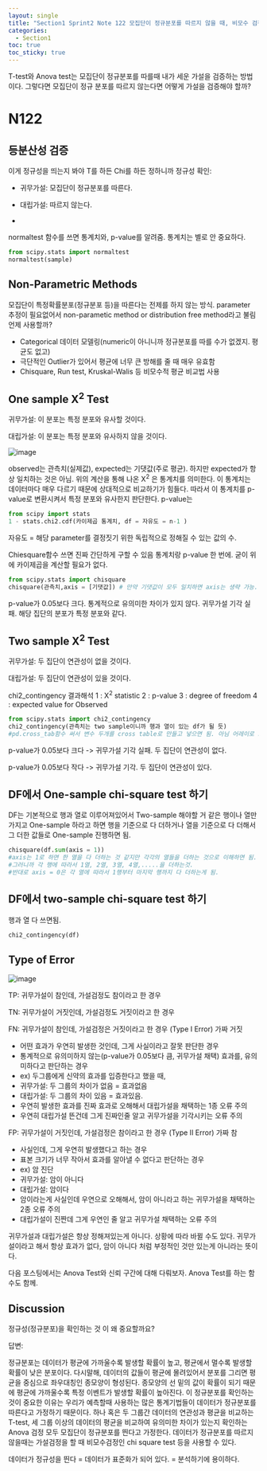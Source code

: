 ```yaml
---
layout: single
title: "Section1 Sprint2 Note 122 모집단이 정규분포를 따르지 않을 때, 비모수 검정 Chi-square test"
categories:
  - Section1
toc: true
toc_sticky: true
---
```

T-test와 Anova test는 모집단이 정규분포를 따를때 내가 세운 가설을 검증하는 방법이다.
그렇다면 모집단이 정규 분포를 따르지 않는다면 어떻게 가설을 검증해야 할까?

# N122

## 등분산성 검증
이게 정규성을 띄는지 봐야 T를 하든 Chi를 하든 정하니까
정규성 확인:
- 귀무가설: 모집단이 정규분포를 따른다.

- 대립가설: 따르지 않는다.
- 
normaltest 함수를 쓰면 통계치와, p-value를 알려줌. 통계치는 별로 안 중요하다.
```python
from scipy.stats import normaltest
normaltest(sample)
```

## Non-Parametric Methods
모집단이 특정확률분포(정규분포 등)을 따른다는 전제를 하지 않는 방식. parameter 추정이 필요없어서 non-parametic method or distribution free method라고 불림
언제 사용할까?
- Categorical 데이터 모델링(numeric이 아니니까 정규분포를 따를 수가 없겠지. 평균도 없고)
- 극단적인 Outlier가 있어서 평균에 너무 큰 방해를 줄 때 매우 유효함
- Chisquare, Run test, Kruskal-Walis 등 비모수적 평균 비교법 사용

## One sample X<sup>2</sup> Test
귀무가설: 이 분포는 특정 분포와 유사할 것이다.

대립가설: 이 분포는 특정 분포와 유사하지 않을 것이다.

![image](https://user-images.githubusercontent.com/97672187/151355143-0f269e41-4fe8-409d-a095-4654e4cc367a.png)

observed는 관측치(실제값), expected는 기댓값(주로 평균). 하지만 expected가 항상 일치하는 것은 아님.
위의 계산을 통해 나온 X<sup>2</sup> 은 통계치를 의미한다. 이 통계치는 데이터마다 매우 다르기 때문에 상대적으로 비교하기가 힘들다. 따라서 이 통계치를 p-value로 변환시켜서 특정 분포와 유사한지 판단한다.
p-value는

```python
from scipy import stats
1 - stats.chi2.cdf(카이제곱 통계치, df = 자유도 = n-1 )
```
자유도 = 해당 parameter를 결정짓기 위한 독립적으로 정해질 수 있는 값의 수.

Chiesquare함수 쓰면 진짜 간단하게 구할 수 있음 통계치랑 p-value 한 번에. 굳이 위에 카이제곱을 계산할 필요가 없다.
```python
from scipy.stats import chisquare  
chisquare(관측치,axis = [기댓값]) # 만약 기댓값이 모두 일치하면 axis는 생략 가능.
```
p-value가 0.05보다 크다. 통계적으로 유의미한 차이가 있지 않다. 귀무가설 기각 실패. 해당 집단의 분포가 특정 분포와 같다.

## Two sample X<sup>2</sup> Test
귀무가설: 두 집단이 연관성이 없을 것이다.

대립가설: 두 집단이 연관성이 있을 것이다.

chi2_contingency 결과해석
1 : X<sup>2</sup> statistic 2 : p-value 3 : degree of freedom 4 : expected value for Observed
```python
from scipy.stats import chi2_contingency
chi2_contingency(관측치는 two sample이니까 행과 열이 있는 df가 될 듯)
#pd.cross_tab함수 써서 변수 두개를 cross table로 만들고 넣으면 됨. 아님 어레이로 그냥 넣어도 되고
```
p-value가 0.05보다 크다 -> 귀무가설 기각 실패. 두 집단이 연관성이 없다.

p-value가 0.05보다 작다 -> 귀무가설 기각. 두 집단이 연관성이 있다.


## DF에서 One-sample chi-square test 하기
DF는 기본적으로 행과 열로 이루어져있어서 Two-sample 해야할 거 같은 행이나 열만 가지고 One-sample 하라고 하면
행을 기준으로 다 더하거나 열을 기준으로 다 더해서 그 더한 값들로 One-sample 진행하면 됨.

```python
chisquare(df.sum(axis = 1))
#axis는 1로 하면 한 열을 다 더하는 것 같지만 각각의 열들을 더하는 것으로 이해하면 됨.
#그러니까 각 행에 따라서 1열, 2열, 3열, 4열,.....을 더하는것.
#반대로 axis = 0은 각 열에 따라서 1행부터 마지막 행까지 다 더하는게 됨.
```
## DF에서 two-sample chi-square test 하기
행과 열 다 쓰면됨.
```python
chi2_contingency(df)
```
## Type of Error

![image](https://user-images.githubusercontent.com/97672187/151361312-5dd9335a-34e4-467d-a530-67dbaa1ec771.png)

TP: 귀무가설이 참인데, 가설검정도 참이라고 한 경우

TN: 귀무가설이 거짓인데, 가설검정도 거짓이라고 한 경우


FN: 귀무가설이 참인데, 가설검정은 거짓이라고 한 경우 (Type I Error) 가짜 거짓
- 어떤 효과가 우연히 발생한 것인데, 그게 사실이라고 잘못 판단한 경우
- 통계적으로 유의미하지 않는(p-value가 0.05보다 큼, 귀무가설 채택) 효과를, 유의미하다고 판단하는 경우
- ex) 두그룹에게 신약의 효과를 입증한다고 했을 때,
- 귀무가설: 두 그룹의 차이가 없음 = 효과없음
- 대립가설: 두 그룹의 차이 있음 = 효과있음.
- 우연히 발생한 효과를 진짜 효과로 오해해서 대립가설을 채택하는 1종 오류 주의 
- 우연히 대립가설 뜬건데 그게 진짜인줄 알고 귀무가설을 기각시키는 오류 주의


FP: 귀무가설이 거짓인데, 가설검정은 참이라고 한 경우 (Type II Error) 가짜 참
- 사실인데, 그게 우연히 발생했다고 하는 경우
- 표본 크기가 너무 작아서 효과를 알아낼 수 없다고 판단하는 경우
- ex) 암 진단
- 귀무가설: 암이 아니다
- 대립가설: 암이다
- 암이라는게 사실인데 우연으로 오해해서, 암이 아니라고 하는 귀무가설을 채택하는 2종 오류 주의
- 대립가설이 진짠데 그게 우연인 줄 알고 귀무가설 채택하는 오류 주의

귀무가설과 대립가설은 항상 정해져있는게 아니다. 상황에 따라 바뀔 수도 있다. 귀무가설이라고 해서 항상 효과가 없다, 암이 아니다 처럼 부정적인 것만 있는게 아니라는 뜻이다.

다음 포스팅에서는 Anova Test와 신뢰 구간에 대해 다뤄보자.
Anova Test를 하는 함수도 함께.

## Discussion
정규성(정규분포)을 확인하는 것 이 왜 중요할까요?

답변:

정규분포는 데이터가 평균에 가까울수록 발생할 확률이 높고, 평균에서 멀수록 발생할 확률이 낮은 분포이다. 다시말해, 데이터의 값들이 평균에 몰려있어서 분포를 그리면 평균을 중심으로 좌우대칭인 종모양이 형성된다. 종모양의 선 밑의 값이 확률이 되기 때문에 평균에 가까울수록 특정 이벤트가 발생할 확률이 높아진다. 이 정규분포를 확인하는 것이 중요한 이유는 우리가 예측할때 사용하는 많은 통계기법들이 데이터가 정규분포를 따른다고 가정하기 때문이다. 하나 혹은 두 그룹간 데이터의 연관성과 평균을 비교하는 T-test, 세 그룹 이상의 데이터의 평균을 비교하여 유의미한 차이가 있는지 확인하는 Anova 검정 모두 모집단이 정규분포를 띈다고 가정한다. 데이터가 정규분포를 따르지 않을때는 가설검정을 할 때 비모수검정인 chi square test 등을 사용할 수 있다.

데이터가 정규성을 띈다 = 데이터가 표준화가 되어 있다. = 분석하기에 용이하다.
